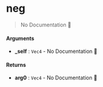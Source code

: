 # neg

> No Documentation 🚧

#### Arguments

- **\_self** : `Vec4` \- No Documentation 🚧

#### Returns

- **arg0** : `Vec4` \- No Documentation 🚧